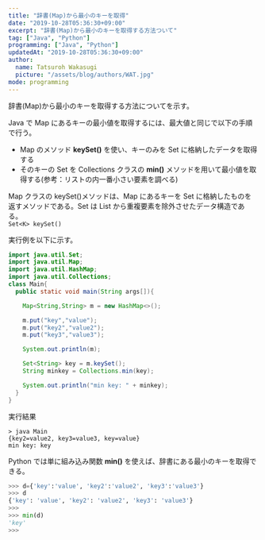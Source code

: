 ```yaml
---
title: "辞書(Map)から最小のキーを取得"
date: "2019-10-28T05:36:30+09:00"
excerpt: "辞書(Map)から最小のキーを取得する方法ついて"
tag: ["Java", "Python"]
programming: ["Java", "Python"]
updatedAt: "2019-10-28T05:36:30+09:00"
author:
  name: Tatsuroh Wakasugi
  picture: "/assets/blog/authors/WAT.jpg"
mode: programming
---
```


辞書(Map)から最小のキーを取得する方法についてを示す。

<div class="note_content_by_programming_language" id="note_content_Java">

Java で Map にあるキーの最小値を取得するには、最大値と同じで以下の手順で行う。

- Map のメソッド **keySet()** を使い、キーのみを Set に格納したデータを取得する
- そのキーの Set を Collections クラスの **min()** メソッドを用いて最小値を取得する(参考：リストの内一番小さい要素を調べる)

Map クラスの keySet()メソッドは、Map にあるキーを Set に格納したものを返すメソッドである。Set は List から重複要素を除外させたデータ構造である。  
`Set<K> keySet()`

実行例を以下に示す。

```java
import java.util.Set;
import java.util.Map;
import java.util.HashMap;
import java.util.Collections;
class Main{
  public static void main(String args[]){

    Map<String,String> m = new HashMap<>();

    m.put("key","value");
    m.put("key2","value2");
    m.put("key3","value3");

    System.out.println(m);

    Set<String> key = m.keySet();
    String minkey = Collections.min(key);

    System.out.println("min key: " + minkey);
  }
}
```

実行結果

```
> java Main
{key2=value2, key3=value3, key=value}
min key: key
```

</div>
<div class="note_content_by_programming_language" id="note_content_Python">

Python では単に組み込み関数 **min()** を使えば、辞書にある最小のキーを取得できる。

```python
>>> d={'key':'value', 'key2':'value2', 'key3':'value3'}
>>> d
{'key': 'value', 'key2': 'value2', 'key3': 'value3'}
>>>
>>> min(d)
'key'
>>>
```

</div>
